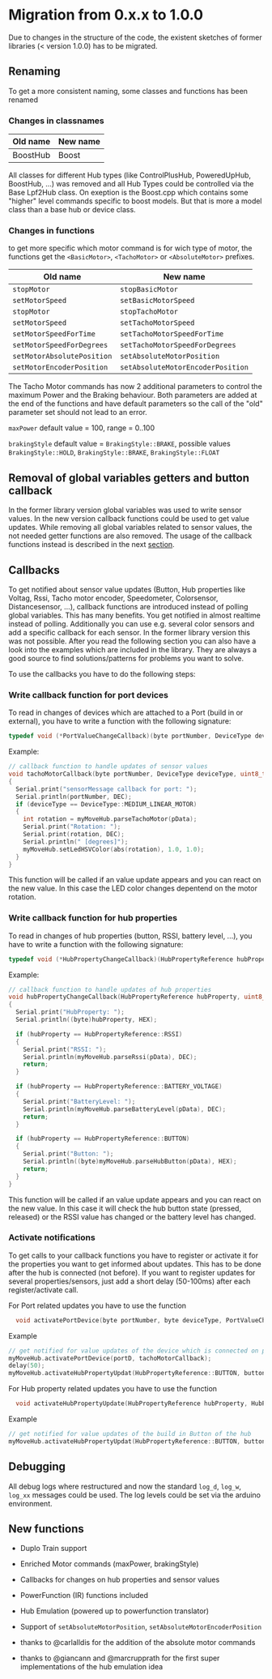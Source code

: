 # Migration from 0.x.x to 1.0.0

Due to changes in the structure of the code, the existent sketches of former libraries (< version 1.0.0) has to be migrated. 

## Renaming

To get a more consistent naming, some classes and functions has been renamed

### Changes in classnames

| Old name        | New name |
| ------------- |-------------|
| BoostHub        | Boost |

All classes for different Hub types (like ControlPlusHub, PoweredUpHub, BoostHub, ...) was removed and all Hub Types could be controlled via the Base Lpf2Hub class. On exeption is the Boost.cpp which contains some "higher" level commands specific to boost models. But that is more a model class than a base hub or device class. 

### Changes in functions

to get more specific which motor command is for wich type of motor, the functions get the `<BasicMotor>`, `<TachoMotor>` or `<AbsoluteMotor>` prefixes.

| Old name        | New name |
| ------------- |-------------|
| `stopMotor` | `stopBasicMotor` |
| `setMotorSpeed` | `setBasicMotorSpeed` |
|`stopMotor` |`stopTachoMotor`|
|`setMotorSpeed` |`setTachoMotorSpeed`|
|`setMotorSpeedForTime` |`setTachoMotorSpeedForTime`|
|`setMotorSpeedForDegrees` |`setTachoMotorSpeedForDegrees`|
|`setMotorAbsolutePosition` |`setAbsoluteMotorPosition`|
|`setMotorEncoderPosition` |`setAbsoluteMotorEncoderPosition`|

The Tacho Motor commands has now 2 additional parameters to control the maximum Power and the Braking behaviour. Both parameters are added at the end of the functions and have default parameters so the call of the "old" parameter set should not lead to an error.

`maxPower` default value = 100, range = 0..100

`brakingStyle` default value = `BrakingStyle::BRAKE`, possible values `BrakingStyle::HOLD`, `BrakingStyle::BRAKE`, `BrakingStyle::FLOAT`


## Removal of global variables getters and button callback
In the former library version global variables was used to write sensor values. In the new version callback functions could be used to get value updates. While removing all global variables related to sensor values, the not needed getter functions are also removed. The usage of the callback functions instead is described in the next [section](#callbacks).


## Callbacks
To get notified about sensor value updates (Button, Hub properties like Voltag, Rssi, Tacho motor encoder, Speedometer, Colorsensor, Distancesensor, ...), callback functions are introduced instead of polling global variables. This has many benefits. You get notified in almost realtime instead of polling. Additionally you can use e.g. several color sensors and add a specific callback for each sensor. In the former library version this was not possible. After you read the following section you can also have a look into the examples which are included in the library. They are always a good source to find solutions/patterns for problems you want to solve.

To use the callbacks you have to do the following steps:

### Write callback function for port devices

To read in changes of devices which are attached to a Port (build in or external), you have to write a function with the following signature:
```c++
typedef void (*PortValueChangeCallback)(byte portNumber, DeviceType deviceType, uint8_t *pData);
````

Example:
```c++
// callback function to handle updates of sensor values
void tachoMotorCallback(byte portNumber, DeviceType deviceType, uint8_t *pData)
{
  Serial.print("sensorMessage callback for port: ");
  Serial.println(portNumber, DEC);
  if (deviceType == DeviceType::MEDIUM_LINEAR_MOTOR)
  {
    int rotation = myMoveHub.parseTachoMotor(pData);
    Serial.print("Rotation: ");
    Serial.print(rotation, DEC);
    Serial.println(" [degrees]");
    myMoveHub.setLedHSVColor(abs(rotation), 1.0, 1.0);
  }
}
```

This function will be called if an value update appears and you can react on the new value. In this case the LED color changes depentend on the motor rotation.

### Write callback function for hub properties

To read in changes of hub properties (button, RSSI, battery level, ...), you have to write a function with the following signature:
```c++
typedef void (*HubPropertyChangeCallback)(HubPropertyReference hubProperty, uint8_t *pData);
```

Example:
```c++
// callback function to handle updates of hub properties
void hubPropertyChangeCallback(HubPropertyReference hubProperty, uint8_t *pData)
{
  Serial.print("HubProperty: ");
  Serial.println((byte)hubProperty, HEX);

  if (hubProperty == HubPropertyReference::RSSI)
  {
    Serial.print("RSSI: ");
    Serial.println(myMoveHub.parseRssi(pData), DEC);
    return;
  }

  if (hubProperty == HubPropertyReference::BATTERY_VOLTAGE)
  {
    Serial.print("BatteryLevel: ");
    Serial.println(myMoveHub.parseBatteryLevel(pData), DEC);
    return;
  }

  if (hubProperty == HubPropertyReference::BUTTON)
  {
    Serial.print("Button: ");
    Serial.println((byte)myMoveHub.parseHubButton(pData), HEX);
    return;
  }
}
```

This function will be called if an value update appears and you can react on the new value. In this case it will check the hub button state (pressed, released) or the RSSI value has changed or the battery level has changed.


### Activate notifications

To get calls to your callback functions you have to register or activate it for the properties you want to get informed about updates. This has to be done after the hub is connected (not before). If you want to register updates for several properties/sensors, just add a short delay (50-100ms) after each register/activate call. 

For Port related updates you have to use the function
```c++
  void activatePortDevice(byte portNumber, byte deviceType, PortValueChangeCallback portValueChangeCallback = nullptr);
```

Example
```c++
// get notified for value updates of the device which is connected on port D
myMoveHub.activatePortDevice(portD, tachoMotorCallback);
delay(50);
myMoveHub.activateHubPropertyUpdat(HubPropertyReference::BUTTON, buttonCallback);
```

For Hub property related updates you have to use the function
```c++
  void activateHubPropertyUpdate(HubPropertyReference hubProperty, HubPropertyChangeCallback hubPropertyChangeCallback = nullptr);
```

Example
```c++
// get notified for value updates of the build in Button of the hub
myMoveHub.activateHubPropertyUpdat(HubPropertyReference::BUTTON, buttonCallback);
```

## Debugging

All debug logs where restructured and now the standard `log_d`, `log_w`, `log_xx` messages could be used. The log levels could be set via the arduino environment.

## New functions

* Duplo Train support
* Enriched Motor commands (maxPower, brakingStyle)
* Callbacks for changes on hub properties and sensor values
* PowerFunction (IR) functions included
* Hub Emulation (powered up to powerfunction translator)
* Support of `setAbsoluteMotorPosition`, `setAbsoluteMotorEncoderPosition`

* thanks to @carlalldis for the addition of the absolute motor commands
* thanks to @giancann and @marcrupprath for the first super implementations of the hub emulation idea



